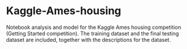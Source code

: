 # Kaggle-Ames-housing

Notebook analysis and model for the Kaggle Ames housing competition (Getting Started competition).
The training dataset and the final testing dataset are included, together with the descriptions for the dataset. 
